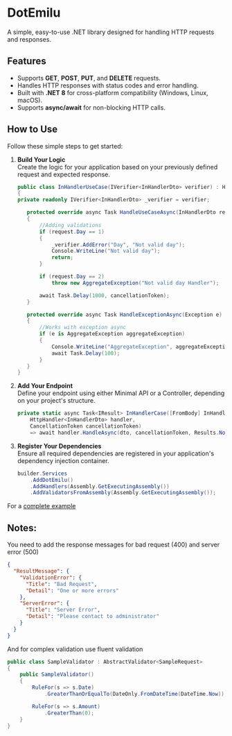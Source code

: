 # DotEmilu

A simple, easy-to-use .NET library designed for handling HTTP requests and responses.

## Features

- Supports **GET**, **POST**, **PUT**, and **DELETE** requests.
- Handles HTTP responses with status codes and error handling.
- Built with **.NET 8** for cross-platform compatibility (Windows, Linux, macOS).
- Supports **async/await** for non-blocking HTTP calls.

## How to Use

Follow these simple steps to get started:

1. **Build Your Logic**  
   Create the logic for your application based on your previously defined request and expected response.

    ```csharp
   public class InHandlerUseCase(IVerifier<InHandlerDto> verifier) : Handler<InHandlerDto>(verifier)
   {
   private readonly IVerifier<InHandlerDto> _verifier = verifier;
   
       protected override async Task HandleUseCaseAsync(InHandlerDto request, CancellationToken cancellationToken)
       {
           //Adding validations
           if (request.Day == 1)
           {
               _verifier.AddError("Day", "Not valid day");
               Console.WriteLine("Not valid day");
               return;
           }
   
           if (request.Day == 2)
               throw new AggregateException("Not valid day Handler");
   
           await Task.Delay(1000, cancellationToken);
       }
   
       protected override async Task HandleExceptionAsync(Exception e)
       {
           //Works with exception async
           if (e is AggregateException aggregateException)
           {
               Console.WriteLine("AggregateException", aggregateException);
               await Task.Delay(100);
           }
       }
   }
    ```

2. **Add Your Endpoint**  
   Define your endpoint using either Minimal API or a Controller, depending on your project's structure.

    ```csharp
    private static async Task<IResult> InHandlerCase([FromBody] InHandlerDto dto,
        HttpHandler<InHandlerDto> handler,
        CancellationToken cancellationToken)
        => await handler.HandleAsync(dto, cancellationToken, Results.NoContent);
    ```

3. **Register Your Dependencies**  
   Ensure all required dependencies are registered in your application's dependency injection container.

    ```csharp
    builder.Services
        .AddDotEmilu()
        .AddHandlers(Assembly.GetExecutingAssembly())
        .AddValidatorsFromAssembly(Assembly.GetExecutingAssembly());
    ```

For a [complete example](https://github.com/renzojared/DotEmilu/tree/main/src/tests/DotEmilu.UseCaseTest)

## Notes:

You need to add the response messages for bad request (400) and server error (500)

```json
{
  "ResultMessage": {
    "ValidationError": {
      "Title": "Bad Request",
      "Detail": "One or more errors"
    },
    "ServerError": {
      "Title": "Server Error",
      "Detail": "Please contact to administrator"
    }
  }
}
```

And for complex validation use fluent validation

```csharp
public class SampleValidator : AbstractValidator<SampleRequest>
{
    public SampleValidator()
    {
        RuleFor(s => s.Date)
            .GreaterThanOrEqualTo(DateOnly.FromDateTime(DateTime.Now));

        RuleFor(s => s.Amount)
            .GreaterThan(0);
    }
}
```
